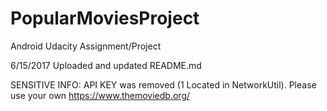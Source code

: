 # PopularMoviesProject
Android Udacity Assignment/Project

6/15/2017
Uploaded and updated README.md

SENSITIVE INFO: API KEY was removed (1 Located in NetworkUtil). Please use your own https://www.themoviedb.org/
